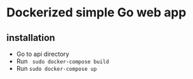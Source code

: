 # Dockerized simple Go web app
## installation


  - Go to api directory
  - Run ``` sudo docker-compose build```
  - Run ```sudo docker-compose up```

